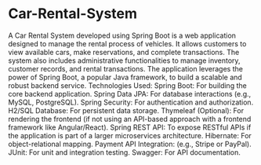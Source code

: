 # Car-Rental-System
A Car Rental System developed using Spring Boot is a web application designed to manage the rental process of vehicles. It allows customers to view available cars, make reservations, and complete transactions. The system also includes administrative functionalities to manage inventory, customer records, and rental transactions. The application leverages the power of Spring Boot, a popular Java framework, to build a scalable and robust backend service.
Technologies Used:
Spring Boot: For building the core backend application.
Spring Data JPA: For database interactions (e.g., MySQL, PostgreSQL).
Spring Security: For authentication and authorization.
H2/SQL Database: For persistent data storage.
Thymeleaf (Optional): For rendering the frontend (if not using an API-based approach with a frontend framework like Angular/React).
Spring REST API: To expose RESTful APIs if the application is part of a larger microservices architecture.
Hibernate: For object-relational mapping.
Payment API Integration: (e.g., Stripe or PayPal).
JUnit: For unit and integration testing.
Swagger: For API documentation.
